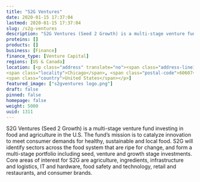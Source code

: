 ```yaml
---
title: "S2G Ventures"
date: 2020-01-15 17:37:04
lastmod: 2020-01-15 17:37:04
slug: /s2g-ventures
description: "S2G Ventures (Seed 2 Growth) is a multi-stage venture fund investing in food and agriculture in the U.S. The fund’s mission is to catalyze innovation to meet consumer demands for healthy, sustainable and local food. S2G will identify sectors across the food system that are ripe for change, and form a multi-stage portfolio including seed, venture and growth stage investments. Core areas of interest for S2G are agriculture, ingredients, infrastructure and logistics, IT and hardware, food safety and technology, retail and restaurants, and consumer brands."
proteins: []
products: []
business: [Finance]
finance_type: [Venture Capital]
regions: [US & Canada]
location: [<p class="address" translate="no"><span class="address-line1">North Carpenter Street</span><br>
<span class="locality">Chicago</span>, <span class="postal-code">60607</span><br>
<span class="country">United States</span></p>]
featured_image: ["s2gventures logo.png"]
draft: false
pinned: false
homepage: false
weight: 5000
uuid: 1311
---
```

<p>S2G Ventures (Seed 2 Growth) is a multi-stage venture fund investing in food and agriculture in the U.S. The fund’s mission is to catalyze innovation to meet consumer demands for healthy, sustainable and local food. S2G will identify sectors across the food system that are ripe for change, and form a multi-stage portfolio including seed, venture and growth stage investments. Core areas of interest for S2G are agriculture, ingredients, infrastructure and logistics, IT and hardware, food safety and technology, retail and restaurants, and consumer brands.</p>
